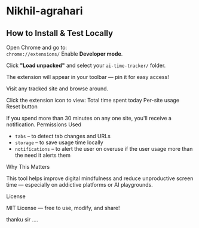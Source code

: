 # Nikhil-agrahari



## How to Install & Test Locally
Open Chrome and go to:  
   `chrome://extensions/`
Enable **Developer mode**.

Click **"Load unpacked"** and select your `ai-time-tracker/` folder.

The extension will appear in your toolbar — pin it for easy access!

Visit any tracked site and browse around.

Click the extension icon to view:
    Total time spent today
     Per-site usage
     Reset button

If you spend more than 30 minutes on any one site, you'll receive a notification.
Permissions Used

- `tabs` – to detect tab changes and URLs
- `storage` – to save usage time locally
- `notifications` – to alert the user on overuse if the user usage more than the need it alerts them

Why This Matters

This tool helps improve digital mindfulness and reduce unproductive screen time — especially on addictive platforms or AI playgrounds.


License

MIT License — free to use, modify, and share!

thanku sir ....



